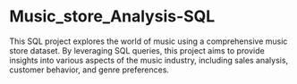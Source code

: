 # Music_store_Analysis-SQL
This SQL project explores the world of music using a comprehensive music store dataset. By leveraging SQL queries, this project aims to provide insights into various aspects of the music industry, including sales analysis, customer behavior, and genre preferences.
